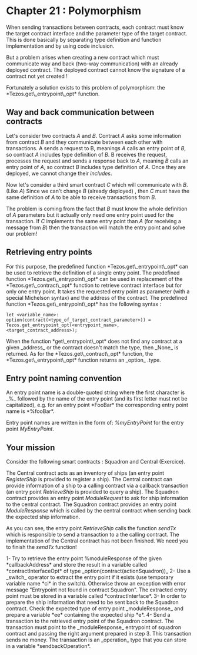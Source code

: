 # Chapter 21 : Polymorphism

<dialog character="pilot"></dialog>

When sending transactions between contracts, each contract must know the target contract interface and the parameter type of the target contract. This is done basically by separating type definition and function implementation and by using code inclusion.

But a problem arises when creating a new contract which must communicate way and back (two-way communication) with an already deployed contract. The deployed contract cannot know the signature of a contract not yet created !

<!-- prettier-ignore -->Fortunately a solution exists to this problem of polymorphism: the *Tezos.get\_entrypoint\_opt* function.

## Way and back communication between contracts

Let's consider two contracts _A_ and _B_. Contract _A_ asks some information from contract _B_ and they communicate between each other with transactions.
A sends a request to B, meanings _A_ calls an entry point of _B_, so contract _A_ includes type definition of _B_.
B receives the request, processes the request and sends a response back to _A_, meaning _B_ calls an entry point of _A_, so contract _B_ includes type definition of _A_.
Once they are deployed, we cannot change their _includes_.

Now let's consider a third smart contract _C_ which will communicate with _B_. (Like _A_)
Since we can't change _B_ (already deployed) , then _C_ must have the same definition of _A_ to be able to receive transactions from _B_.

The problem is coming from the fact that _B_ must know the whole definition of _A_ parameters but it actually only need one entry point used for the transaction. If _C_ implements the same entry point than _A_ (for receiving a message from _B_) then the transaction will match the entry point and solve our problem!

## Retrieving entry points

<!-- prettier-ignore -->For this purpose, the predefined function *Tezos.get\_entrypoint\_opt* can be used to retrieve the definition of a single entry point.

<!-- prettier-ignore -->The predefined function *Tezos.get\_entrypoint\_opt* can be used in replacement of the *Tezos.get\_contract\_opt* function to retrieve contract interface but for only one entry point. It takes the requested entry point as parameter (with a special Michelson syntax) and the address of the contract.

<!-- prettier-ignore -->The predefined function *Tezos.get\_entrypoint\_opt* has the following syntax :

```
let <variable_name>: option(contract(<type_of_target_contract_parameter>)) = Tezos.get_entrypoint_opt(<entrypoint_name>, <target_contract_address>);
```

<!-- prettier-ignore -->When the function *get\_entrypoint\_opt* does not find any contract at a given _address_ or the contract doesn't match the type, then _None_ is returned.

<!-- prettier-ignore -->As for the *Tezos.get\_contract\_opt* function, the *Tezos.get\_entrypoint\_opt* function returns an _option_ .type.

## Entry point naming convention

<!-- prettier-ignore -->An entry point name is a double-quoted string where the first character is _%_ followed by the name of the entry point (and its first letter must not be capitalized), e.g. for an entry point *FooBar* the corresponding entry point name is *%fooBar*.

Entry point names are written in the form of: _%myEntryPoint_ for the entry point _MyEntryPoint_.


## Your mission

Consider the following smart contracts : Squadron and Central (Exercice).

The Central contract acts as an inventory of ships (an entry point _RegisterShip_ is provided to register a ship).
The Central contract can provide information of a ship to a calling contract via a callback transaction (an entry point _RetrieveShip_ is provided to query a ship).
The Squadron contract provides an entry point _ModuleRequest_ to ask for ship information to the central contract.
The Squadron contract provides an entry point _ModuleResponse_ which is called by the central contract when sending back the expected ship information.

As you can see, the entry point _RetrieveShip_ calls the function _sendTx_ which is responsible to send a transaction to a the calling contract. The implementation of the Central contract has not been finished. We need you to finish the _sendTx_ function!

<!-- prettier-ignore -->1- Try to retrieve the entry point %moduleResponse of the given *callbackAddress* and store the result in a variable called *contractInterfaceOpt* of type _option(contract(actionSquadron))_

<!-- prettier-ignore -->2- Use a _switch_ operator to extract the entry point if it exists (use temporary variable name *ci* in the switch). Otherwise throw an exception with error message "Entrypoint not found in contract Squadron". The extracted entry point must be stored in a variable called *contractInterface*.

<!-- prettier-ignore -->3- In order to prepare the ship information that need to be sent back to the Squadron contract. Check the expected type of entry point _moduleResponse_ and prepare a variable *ee* containing the expected ship *e*.

<!-- prettier-ignore -->4- Send a transaction to the retrieved entry point of the Squadron contract. The transaction must point to the _moduleResponse_ entrypoint of squadron contract and passing the right argument prepared in step 3. This transaction sends no money. The transaction is an _operation_ type that you can store in a variable *sendbackOperation*.
